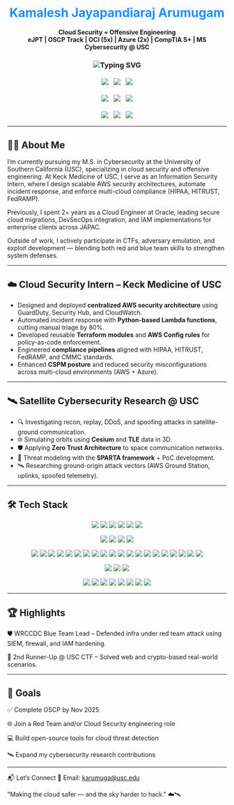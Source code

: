 <h1 align="center" style="color: #1E90FF;">Kamalesh Jayapandiaraj Arumugam</h1>

<p align="center">
  <b>Cloud Security + Offensive Engineering</b><br>
  <b>eJPT | OSCP Track | OCI (5x) | Azure (2x) | CompTIA S+ | MS Cybersecurity @ USC</b>
</p>

<h3 align="center">
  <img src="https://readme-typing-svg.demolab.com?font=Fira+Code&pause=1000&color=00F7FF&center=true&vCenter=true&width=800&lines=Cloud+Security+Engineer+%7C+Offensive+Security+Enthusiast;Cloud+Red+Teamer+in+the+Making+%F0%9F%94%BB;SIEM+%7C+DevSecOps+%7C+Satellite+Research" alt="Typing SVG" />
</h3>

<p align="center">
  <span style="display:inline-block;margin:4px;">
    <a href="https://www.linkedin.com/in/kamalesh-jayapandiaraj-arumugam/" target="_blank">
      <img src="https://img.shields.io/badge/-LinkedIn-0A66C2?logo=linkedin&logoColor=white" />
    </a>
  </span>
  <span style="display:inline-block;margin:4px;">
    <a href="https://github.com/primeop" target="_blank">
      <img src="https://img.shields.io/github/followers/primeop?label=GitHub&style=social" />
    </a>
  </span>
  <span style="display:inline-block;margin:4px;">
    <a href="https://github.com/primeop/kamalesh.github.io/blob/main/Kamalesh_Jayapandiaraj_Arumugam_Resume.pdf" target="_blank">
      <img src="https://img.shields.io/badge/Resume-PDF-FF5722?logo=adobeacrobatreader&logoColor=white" />
    </a>
  </span>
</p>

<p align="center">
  <span style="display:inline-block;margin:4px;">
    <a href="https://www.credly.com/badges/e85418f6-a3fc-45d6-b190-6b734804df95" target="_blank">
      <img src="https://img.shields.io/badge/Cert-Security%2B-6A1B9A?logo=compTIA&logoColor=white" />
    </a>
  </span>
  <span style="display:inline-block;margin:4px;">
    <a href="https://learn.microsoft.com/en-us/users/prim30p-5700/credentials/da9a80ee73cf021e" target="_blank">
      <img src="https://img.shields.io/badge/Cert-Azure_SC900-0078D4?logo=microsoft&logoColor=white" />
    </a>
  </span>
  <span style="display:inline-block;margin:4px;">
    <a href="https://certs.ine.com/19d2ba1e-e8d7-444a-85fa-94df422cc61f#acc.aCxyFhBs" target="_blank">
      <img src="https://img.shields.io/badge/Cert-eJPT-B71C1C?logo=ine&logoColor=white" />
    </a>
  </span>
</p>

<p align="center">
  <span style="display:inline-block;margin:4px;">
    <a href="https://catalog-education.oracle.com/ords/certview/sharebadge?id=45DC37624C40AF316A77FEC82DBCB1DE5DCE427BE9EB21248352A619A9AFA12A" target="_blank">
      <img src="https://img.shields.io/badge/Cert-OCI_Architect_Professional-F80000?logo=oracle&logoColor=white" />
    </a>
  </span>
  <span style="display:inline-block;margin:4px;">
    <a href="https://catalog-education.oracle.com/ords/certview/sharebadge?id=F5FDB20E27A06BA7303FD1835E4D11BA287FB08DFEB9AF15A25FCC6961539B41" target="_blank">
      <img src="https://img.shields.io/badge/Cert-Oracle_APEX_Developer-F80000?logo=oracle&logoColor=white" />
    </a>
  </span>
  <span style="display:inline-block;margin:4px;">
    <a href="https://catalog-education.oracle.com/ords/certview/sharebadge?id=764891DC17416F4AA1B73885BA4A170B2E75165B3FD7A84901F329E16F4137D1" target="_blank">
      <img src="https://img.shields.io/badge/Cert-Autonomous_DB_Professional-F80000?logo=oracle&logoColor=white" />
    </a>
  </span>
</p>

---

## 👨‍💻 About Me

I’m currently pursuing my M.S. in Cybersecurity at the University of Southern California (USC), specializing in cloud security and offensive engineering. At Keck Medicine of USC, I serve as an Information Security Intern, where I design scalable AWS security architectures, automate incident response, and enforce multi-cloud compliance (HIPAA, HITRUST, FedRAMP).

Previously, I spent 2+ years as a Cloud Engineer at Oracle, leading secure cloud migrations, DevSecOps integration, and IAM implementations for enterprise clients across JAPAC.

Outside of work, I actively participate in CTFs, adversary emulation, and exploit development — blending both red and blue team skills to strengthen system defenses.

---

## ☁️ Cloud Security Intern – Keck Medicine of USC

- Designed and deployed **centralized AWS security architecture** using GuardDuty, Security Hub, and CloudWatch.  
- Automated incident response with **Python-based Lambda functions**, cutting manual triage by 80%.  
- Developed reusable **Terraform modules** and **AWS Config rules** for policy-as-code enforcement.  
- Engineered **compliance pipelines** aligned with HIPAA, HITRUST, FedRAMP, and CMMC standards.  
- Enhanced **CSPM posture** and reduced security misconfigurations across multi-cloud environments (AWS + Azure).

---

## 🛰️ Satellite Cybersecurity Research @ USC

- 🔍 Investigating recon, replay, DDoS, and spoofing attacks in satellite-ground communication.
- 🌐 Simulating orbits using **Cesium** and **TLE** data in 3D.
- 🛡 Applying **Zero Trust Architecture** to space communication networks.
- 🧠 Threat modeling with the **SPARTA framework** + PoC development.
- 🛰️ Researching ground-origin attack vectors (AWS Ground Station, uplinks, spoofed telemetry).

---

## 🛠️ Tech Stack

<p align="center">
  <!-- Cloud & DevOps -->
  <img src="https://img.shields.io/badge/AWS-232F3E?style=flat&logo=amazonaws&logoColor=white" />
  <img src="https://img.shields.io/badge/Azure-0078D4?style=flat&logo=microsoftazure&logoColor=white" />
  <img src="https://img.shields.io/badge/OCI-F80000?style=flat&logo=oracle&logoColor=white" />
  <img src="https://img.shields.io/badge/Kubernetes-326CE5?style=flat&logo=kubernetes&logoColor=white" />
  <img src="https://img.shields.io/badge/Terraform-7B42BC?style=flat&logo=terraform&logoColor=white" />
  <img src="https://img.shields.io/badge/GitHub%20Actions-2088FF?style=flat&logo=githubactions&logoColor=white" />
</p>

<p align="center">
  <!-- DevSecOps & Security -->
  <img src="https://img.shields.io/badge/DevSecOps-black?style=flat&logo=devdotto&logoColor=white" />
  <img src="https://img.shields.io/badge/SAST-Semgrep-blueviolet?style=flat" />
  <img src="https://img.shields.io/badge/DAST-ZAP-ff6600?style=flat&logo=owasp&logoColor=white" />
  <img src="https://img.shields.io/badge/Trivy-Aqua-blue?style=flat&logo=aqua&logoColor=white" />
</p>

<p align="center">
  <!-- Pentesting & OffSec Tools -->
  <img src="https://img.shields.io/badge/Burp%20Suite-ff6600?style=flat&logo=portainer&logoColor=white" />
  <img src="https://img.shields.io/badge/Metasploit-005F9E?style=flat&logo=metasploit&logoColor=white" />
  <img src="https://img.shields.io/badge/Nmap-4180ff?style=flat&logo=gnuprivacyguard&logoColor=white" />
  <img src="https://img.shields.io/badge/Netcat-000000?style=flat&logo=gnubash&logoColor=white" />
  <img src="https://img.shields.io/badge/Socat-grey?style=flat&logo=gnubash&logoColor=white" />
  <img src="https://img.shields.io/badge/Impacket-0f0f0f?style=flat&logo=python&logoColor=white" />
  <img src="https://img.shields.io/badge/CrackMapExec-3E3E3E?style=flat&logo=github&logoColor=white" />
  <img src="https://img.shields.io/badge/BloodHound-990000?style=flat&logo=neo4j&logoColor=white" />
  <img src="https://img.shields.io/badge/Responder-8A2BE2?style=flat&logo=gnometerminal&logoColor=white" />
  <img src="https://img.shields.io/badge/John%20the%20Ripper-darkred?style=flat" />
  <img src="https://img.shields.io/badge/Hydra-FF0000?style=flat" />
  <img src="https://img.shields.io/badge/ffuf-lightgrey?style=flat" />
  <img src="https://img.shields.io/badge/dirsearch-black?style=flat" />
  <img src="https://img.shields.io/badge/feroxbuster-blue?style=flat" />
  <img src="https://img.shields.io/badge/Wireshark-1679A7?style=flat&logo=wireshark&logoColor=white" />
  <img src="https://img.shields.io/badge/Snort-E10098?style=flat&logo=snort&logoColor=white" />
  <img src="https://img.shields.io/badge/Ghidra-B03060?style=flat" />
  <img src="https://img.shields.io/badge/Binary%20Ninja-FF0055?style=flat" />
  <img src="https://img.shields.io/badge/Nessus-0096D6?style=flat&logo=tenable&logoColor=white" />
  <img src="https://img.shields.io/badge/Postman-FF6C37?style=flat&logo=postman&logoColor=white" />
</p>

<p align="center">
  <!-- SIEM & Logging -->
  <img src="https://img.shields.io/badge/ELK%20Stack-005571?style=flat&logo=elasticstack&logoColor=white" />
  <img src="https://img.shields.io/badge/Suricata-FF4C4C?style=flat" />
  <img src="https://img.shields.io/badge/Microsoft%20Sentinel-0078D4?style=flat&logo=microsoft&logoColor=white" />
</p>

<p align="center">
  <!-- 👨‍💻 Programming & Scripting -->
  <img src="https://img.shields.io/badge/Python-3776AB?style=flat&logo=python&logoColor=white" />
  <img src="https://img.shields.io/badge/Bash-121011?style=flat&logo=gnubash&logoColor=white" />
  <img src="https://img.shields.io/badge/C/C++-00599C?style=flat&logo=cplusplus&logoColor=white" />
  <img src="https://img.shields.io/badge/SQL-003B57?style=flat&logo=postgresql&logoColor=white" />
  <img src="https://img.shields.io/badge/Java-007396?style=flat&logo=java&logoColor=white" />
  <img src="https://img.shields.io/badge/PHP-777BB4?style=flat&logo=php&logoColor=white" />
  <img src="https://img.shields.io/badge/HTML/CSS-E34F26?style=flat&logo=html5&logoColor=white" />
  <img src="https://img.shields.io/badge/JavaScript-F7DF1E?style=flat&logo=javascript&logoColor=black" />
</p>

<p align="center">
  <!-- 🧪 Reverse Engineering & Analysis -->

</p>

---

## 🏆 Highlights

🛡️ WRCCDC Blue Team Lead – Defended infra under red team attack using SIEM, firewall, and IAM hardening.

🥈 2nd Runner-Up @ USC CTF – Solved web and crypto-based real-world scenarios.

---

## 🎯 Goals

✅ Complete OSCP by Nov 2025

🌐 Join a Red Team and/or Cloud Security engineering role

💻 Build open-source tools for cloud threat detection

🛰️ Expand my cybersecurity research contributions

---

📬 Let’s Connect
📩 Email: karumuga@usc.edu

"Making the cloud safer — and the sky harder to hack."  ☁️🛰️



